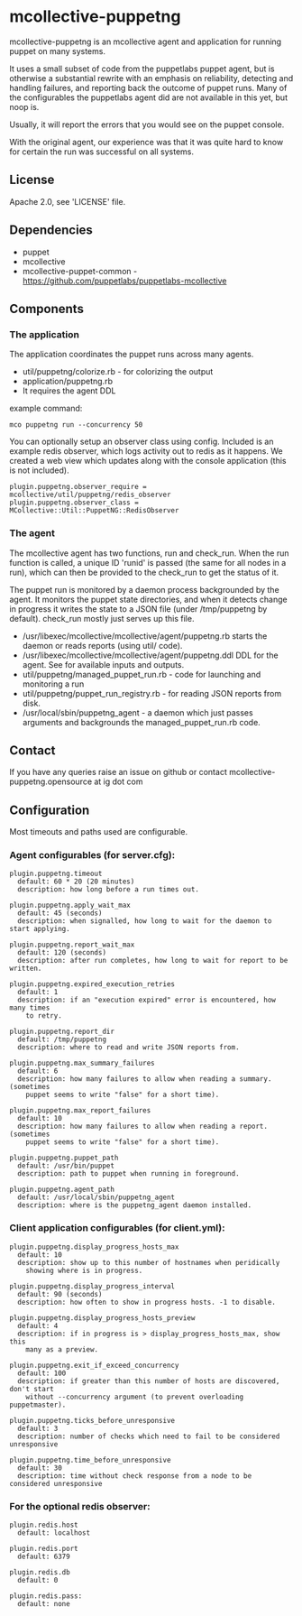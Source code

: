 # mcollective-puppetng

mcollective-puppetng is an mcollective agent and application for running
puppet on many systems.

It uses a small subset of code from the puppetlabs puppet agent, but is
otherwise a substantial rewrite with an emphasis on reliability, detecting and
handling failures, and reporting back the outcome of puppet runs. Many of the
configurables the puppetlabs agent did are not available in this yet, but
noop is.

Usually, it will report the errors that you would see on the puppet console.

With the original agent, our experience was that it was quite hard to know for
certain the run was successful on all systems.

## License

Apache 2.0, see 'LICENSE' file.

## Dependencies

 * puppet
 * mcollective
 * mcollective-puppet-common - https://github.com/puppetlabs/puppetlabs-mcollective

## Components

### The application

The application coordinates the puppet runs across many agents.

 * util/puppetng/colorize.rb - for colorizing the output
 * application/puppetng.rb
 * It requires the agent DDL

example command:

```
mco puppetng run --concurrency 50
```

You can optionally setup an observer class using config. Included is an example
redis observer, which logs activity out to redis as it happens. We created a
web view which updates along with the console application (this is not included).

```
plugin.puppetng.observer_require = mcollective/util/puppetng/redis_observer
plugin.puppetng.observer_class = MCollective::Util::PuppetNG::RedisObserver
```

### The agent

The mcollective agent has two functions, run and check_run. When the run
function is called, a unique ID 'runid' is passed (the same for all nodes in a
run), which can then be provided to the check_run to get the status of it.

The puppet run is monitored by a daemon process backgrounded by the agent.
It monitors the puppet state directories, and when it detects change in
progress it writes the state to a JSON file (under /tmp/puppetng by default). check_run
mostly just serves up this file.

 * /usr/libexec/mcollective/mcollective/agent/puppetng.rb
     starts the daemon or reads reports (using util/ code).
 * /usr/libexec/mcollective/mcollective/agent/puppetng.ddl
     DDL for the agent. See for available inputs and outputs.
 * util/puppetng/managed_puppet_run.rb - code for launching and monitoring a run
 * util/puppetng/puppet_run_registry.rb - for reading JSON reports from disk.
 * /usr/local/sbin/puppetng_agent - a daemon which just passes arguments and
     backgrounds the managed_puppet_run.rb code.

## Contact

If you have any queries raise an issue on github or contact mcollective-puppetng.opensource at ig dot com

## Configuration

Most timeouts and paths used are configurable.

### Agent configurables (for server.cfg):

```
plugin.puppetng.timeout
  default: 60 * 20 (20 minutes)
  description: how long before a run times out.

plugin.puppetng.apply_wait_max
  default: 45 (seconds)
  description: when signalled, how long to wait for the daemon to start applying.

plugin.puppetng.report_wait_max
  default: 120 (seconds)
  description: after run completes, how long to wait for report to be written.

plugin.puppetng.expired_execution_retries
  default: 1
  description: if an "execution expired" error is encountered, how many times
    to retry.

plugin.puppetng.report_dir
  default: /tmp/puppetng
  description: where to read and write JSON reports from.

plugin.puppetng.max_summary_failures
  default: 6
  description: how many failures to allow when reading a summary. (sometimes
    puppet seems to write "false" for a short time).

plugin.puppetng.max_report_failures
  default: 10
  description: how many failures to allow when reading a report. (sometimes
    puppet seems to write "false" for a short time).

plugin.puppetng.puppet_path
  default: /usr/bin/puppet
  description: path to puppet when running in foreground.

plugin.puppetng.agent_path
  default: /usr/local/sbin/puppetng_agent
  description: where is the puppetng_agent daemon installed.
```

### Client application configurables (for client.yml):

```
plugin.puppetng.display_progress_hosts_max
  default: 10
  description: show up to this number of hostnames when peridically
    showing where is in progress.

plugin.puppetng.display_progress_interval
  default: 90 (seconds)
  description: how often to show in progress hosts. -1 to disable.

plugin.puppetng.display_progress_hosts_preview
  default: 4
  description: if in progress is > display_progress_hosts_max, show this
    many as a preview.

plugin.puppetng.exit_if_exceed_concurrency
  default: 100
  description: if greater than this number of hosts are discovered, don't start
    without --concurrency argument (to prevent overloading puppetmaster).

plugin.puppetng.ticks_before_unresponsive
  default: 3
  description: number of checks which need to fail to be considered unresponsive

plugin.puppetng.time_before_unresponsive
  default: 30
  description: time without check response from a node to be considered unresponsive
```

### For the optional redis observer:

```
plugin.redis.host
  default: localhost

plugin.redis.port
  default: 6379

plugin.redis.db
  default: 0

plugin.redis.pass:
  default: none
```
